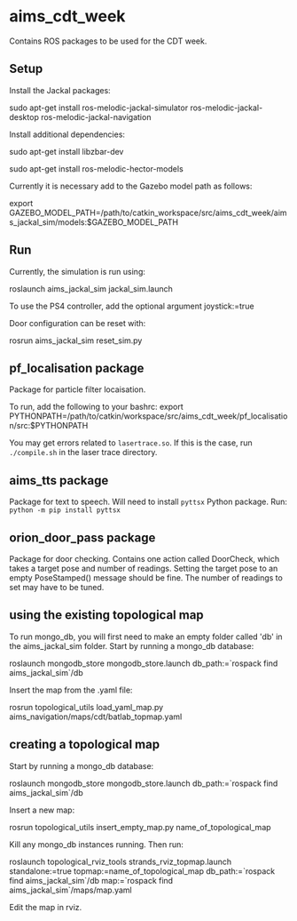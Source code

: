 # aims_cdt_week
Contains ROS packages to be used for the CDT week.


## Setup
Install the Jackal packages:

sudo apt-get install ros-melodic-jackal-simulator ros-melodic-jackal-desktop ros-melodic-jackal-navigation

Install additional dependencies:

sudo apt-get install libzbar-dev

sudo apt-get install ros-melodic-hector-models

Currently it is necessary add to the Gazebo model path as follows:

export GAZEBO_MODEL_PATH=/path/to/catkin_workspace/src/aims_cdt_week/aims_jackal_sim/models:$GAZEBO_MODEL_PATH 

## Run
Currently, the simulation is run using:

roslaunch aims_jackal_sim jackal_sim.launch

To use the PS4 controller, add the optional argument joystick:=true

Door configuration can be reset with:

rosrun aims_jackal_sim reset_sim.py

## pf_localisation package
Package for particle filter locaisation.

To run, add the following to your bashrc:
export PYTHONPATH=/path/to/catkin/workspace/src/aims_cdt_week/pf_localisation/src:$PYTHONPATH

You may get errors related to `lasertrace.so`. If this is the case, run `./compile.sh` in the laser trace directory.

## aims_tts package
Package for text to speech.
Will need to install `pyttsx` Python package. Run:
`python -m pip install pyttsx`

## orion_door_pass package
Package for door checking.
Contains one action called DoorCheck, which takes a target pose and number of readings.
Setting the target pose to an empty PoseStamped() message should be fine.
The number of readings to set may have to be tuned.

## using the existing topological map
To run mongo_db, you will first need to make an empty folder called 'db' in the aims_jackal_sim folder. Start by running a mongo_db database:

roslaunch mongodb_store mongodb_store.launch db_path:=\`rospack find aims_jackal_sim\`/db

Insert the map from the .yaml file:

rosrun topological_utils load_yaml_map.py aims_navigation/maps/cdt/batlab_topmap.yaml

## creating a topological map

Start by running a mongo_db database:

roslaunch mongodb_store mongodb_store.launch db_path:=\`rospack find aims_jackal_sim\`/db

Insert a new map:

rosrun topological_utils insert_empty_map.py name_of_topological_map

Kill any mongo_db instances running. Then run:

roslaunch topological_rviz_tools strands_rviz_topmap.launch standalone:=true topmap:=name_of_topological_map db_path:=\`rospack find aims_jackal_sim\`/db map:=\`rospack find aims_jackal_sim\`/maps/map.yaml

Edit the map in rviz.
